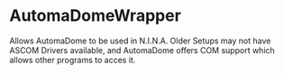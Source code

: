 ﻿# AutomaDomeWrapper

Allows AutomaDome to be used in N.I.N.A.
Older Setups may not have ASCOM Drivers available, and AutomaDome offers COM support which allows other programs to acces it.